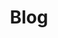---
title: "Blog"
layout: posts
excerpt: "My personal blog. We write about AI, software and sometimes games"
sitemap: true
permalink: /blog
author_profile: true
header:
    overlay_filter: "0.6"
    overlay_image: "/assets/images/header-blog.jpg"
    show_overlay_excerpt: false
---